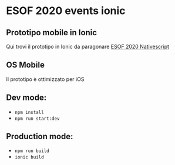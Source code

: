 # ESOF 2020 events ionic
## Prototipo mobile in Ionic
Qui trovi il prototipo in Ionic da paragonare [ESOF 2020 Nativescript](https://github.com/patrickreichert/esof-events-nativescript)

## OS Mobile
Il prototipo è ottimizzato per iOS

## Dev mode:
* `npm install`
* `npm run start:dev`

## Production mode:
* `npm run build`
* `ionic build`
